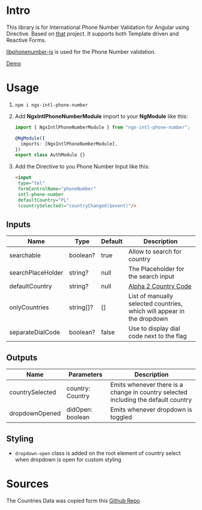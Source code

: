 # Intro

This library is for International Phone Number Validation for Angular using Directive. Based on [that](https://github.com/all2pie/angular-international-number) project.
It supports both Template driven and Reactive Forms.

[libphonenumber-js](https://www.npmjs.com/package/libphonenumber-js) is used for the Phone Number validation.

[Demo](https://klocus.github.io/angular-intl-phone-number/)

# Usage

1. `npm i ngx-intl-phone-number`

2. Add **NgxIntlPhoneNumberModule** import to your **NgModule** like this:

   ```ts
   import { NgxIntlPhoneNumberModule } from "ngx-intl-phone-number";

   @NgModule({
     imports: [NgxIntlPhoneNumberModule],
   })
   export class AuthModule {}
   ```

3. Add the Directive to you Phone Number Input like this:

   ```html
   <input
    type="tel"
    formControlName="phoneNumber"
    intl-phone-number
    defaultCountry="PL"
    (countrySelected)="countryChanged($event)"/>
   ```

## Inputs

| Name              | Type      | Default | Description                                                              |
|-------------------|-----------|---------|--------------------------------------------------------------------------|
| searchable        | boolean?  | true    | Allow to search for country                                              |
| searchPlaceHolder | string?   | null    | The Placeholder for the search input                                     |
| defaultCountry    | string?   | null    | [Alpha 2 Country Code](https://en.wikipedia.org/wiki/ISO_3166-1_alpha-2) |
| onlyCountries     | string[]? | []      | List of manually selected countries, which will appear in the dropdown   |
| separateDialCode  | boolean?  | false   | Use to display dial code next to the flag                                |

## Outputs

| Name            | Parameters       | Description                                                                        |
|-----------------|------------------|------------------------------------------------------------------------------------|
| countrySelected | country: Country | Emits whenever there is a change in country selected including the default country |
| dropdownOpened  | didOpen: boolean | Emits whenever dropdown is toggled                                                 |

## Styling

* `dropdown-open` class is added on the root element of country select when dropdown is open for custom styling

# Sources

The Countries Data was copied form this [Github Repo](https://gist.github.com/keeguon/2310008)
